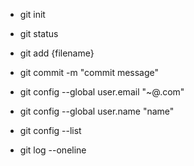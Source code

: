
- git init
- git status
- git add {filename}
- git commit -m "commit message"

- git config --global user.email "~@.com"
- git config --global user.name "name"
- git config --list
- git log --oneline